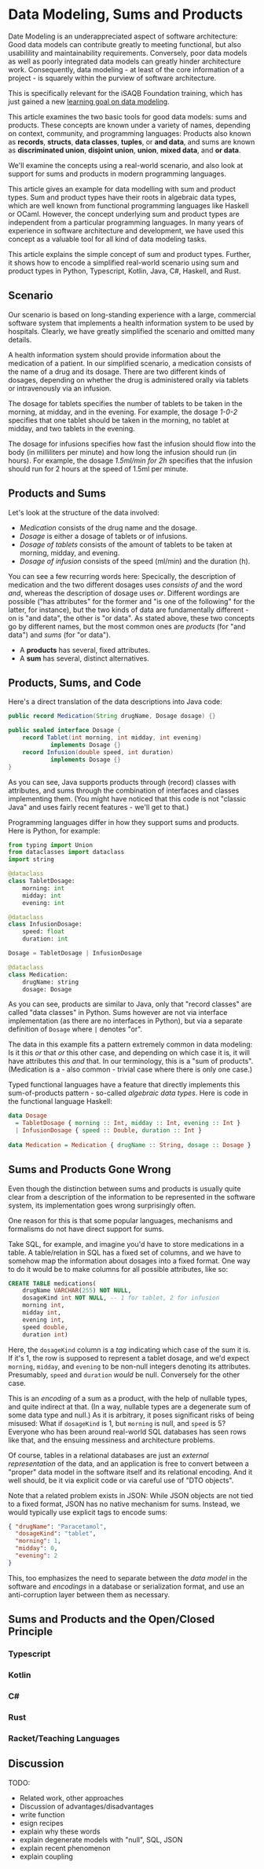 # Data Modeling, Sums and Products

Date Modeling is an underappreciated aspect of software architecture:
Good data models can contribute greatly to meeting functional, but
also usabilility and maintainability requirements.  Conversely, poor
data models as well as poorly integrated data models can greatly
hinder architecture work.  Consequently, data modeling - at least of
the core information of a project - is squarely within the purview of
software architecture.

This is specifically relevant for the iSAQB Foundation training, which
has just gained a new [learning goal on data
modeling](https://github.com/isaqb-org/curriculum-foundation/pull/475).

This article examines the two basic tools for good data models: sums
and products.  These concepts are known under a variety of names,
depending on context, community, and programming languages: Products
also known as **records**, **structs**, **data classes**, **tuples**,
or **and data**, and sums are known as **discriminated union**,
**disjoint union**, **union**, **mixed data**, and **or data**.

We'll examine the concepts using a real-world scenario, and also look
at support for sums and products in modern programming languages.

This article gives an example for data modelling with sum and product types.
Sum and product types have their roots in algebraic data types, which
are well known from functional programming languages like Haskell
or OCaml. However, the concept underlying sum and product types are
independent from a particular programming languages. In many
years of experience in software architecture and development,
we have used this concept as a valuable tool for all kind of
data modeling tasks.

This article explains the simple concept of sum and product
types. Further, it shows how to encode a simplified
real-world scenario using sum
and product types in Python, Typescript, Kotlin, Java, C#, Haskell,
and Rust.

## Scenario

Our scenario is based on long-standing experience with a
large, commercial software system that implements a health information
system to be used by hospitals. Clearly, we have greatly simplified
the scenario and omitted many details.

A health information system should provide information about
the medication of a patient. In our simplified scenario,
a medication consists of the name of a drug and its dosage.
There are two different kinds of dosages, depending on whether
the drug is administered orally via tablets or intravenously
via an infusion.

The dosage for tablets specifies the number of tablets to be
taken in the morning, at midday, and in the evening. For example,
the dosage *1-0-2* specifies that one tablet should
be taken in the morning, no tablet at midday, and two tablets
in the evening.

The dosage for infusions specifies how fast the infusion should
flow into the body (in milliliters per minute) and how
long the infusion should run (in hours). For example,
the dosage *1.5ml/min for 2h* specifies that the infusion
should run for 2 hours at the speed of 1.5ml per minute.

## Products and Sums

Let's look at the structure of the data involved:

* *Medication* consists of the drug name and the dosage.
* *Dosage* is either a dosage of tablets or of infusions.
* *Dosage of tablets* consists of the amount of tablets to
  be taken at morning, midday, and evening.
* *Dosage of infusion* consists of the speed (ml/min)
  and the duration (h).

You can see a few recurring words here: Specically, the description of
medication and the two different dosages uses *consists of* and the
word *and*, whereas the description of dosage uses *or*.  Different
wordings are possible ("has attributes" for the former and "is one of
the following" for the latter, for instance), but the two kinds of
data are fundamentally different - on is "and data", the other is "or
data".  As stated above, these two concepts go by different names, but
the most common ones are *products* (for "and data") and *sums* (for
"or data").

* A **products** has several, fixed attributes.
* A **sum** has several, distinct alternatives.

## Products, Sums, and Code

Here's a direct translation of the data descriptions into Java code:

```java
public record Medication(String drugName, Dosage dosage) {}

public sealed interface Dosage {
    record Tablet(int morning, int midday, int evening)
            implements Dosage {}
    record Infusion(double speed, int duration)
            implements Dosage {}
}
```

As you can see, Java supports products through (record) classes with
attributes, and sums through the combination of interfaces and classes
implementing them.  (You might have noticed that this code is not
"classic Java" and uses fairly recent features - we'll get to that.)

Programming languages differ in how they support sums and products.
Here is Python, for example:

```python
from typing import Union
from dataclasses import dataclass
import string

@dataclass
class TabletDosage:
    morning: int
    midday: int
    evening: int

@dataclass
class InfusionDosage:
    speed: float
    duration: int

Dosage = TabletDosage | InfusionDosage

@dataclass
class Medication:
    drugName: string
    dosage: Dosage
```

As you can see, products are similar to Java, only that "record
classes" are called "data classes" in Python.  Sums however are not
via interface implementation (as there are no interfaces in Python),
but via a separate definition of `Dosage` where `|` denotes "or".

The data in this example fits a pattern extremely common in data
modeling: Is it this *or* that *or* this other case, and depending on
which case it is, it will have attributes this *and* that.  In our
terminology, this is a "sum of products".  (Medication is a - also
common - trivial case where there is only one case.) 

Typed functional languages have a feature that directly implements
this sum-of-products pattern - so-called *algebraic data types*.  Here
is code in the functional language Haskell:

```haskell
data Dosage
  = TabletDosage { morning :: Int, midday :: Int, evening :: Int }
  | InfusionDosage { speed :: Double, duration :: Int }
 
data Medication = Medication { drugName :: String, dosage :: Dosage }
```

## Sums and Products Gone Wrong

Even though the distinction between sums and products is usually quite
clear from a description of the information to be represented in the
software system, its implementation goes wrong surprisingly often.

One reason for this is that some popular languages, mechanisms and
formalisms do not have direct support for sums.

Take SQL, for example, and imagine you'd have to store medications in
a table.   A table/relation in SQL has a fixed set of columns, and we
have to somehow map the information about dosages into a fixed format.
One way to do it would be to make columns for all possible attributes,
like so:

```sql
CREATE TABLE medications(
	drugName VARCHAR(255) NOT NULL,
	dosageKind int NOT NULL, -- 1 for tablet, 2 for infusion
	morning int,
	midday int,
	evening int,
	speed double,
	duration int)
```

Here, the `dosageKind` column is a *tag* indicating which case of the
sum it is.  If it's 1, the row is supposed to represent a tablet
dosage, and we'd expect `morning`, `midday`, and `evening` to be
non-null integers denoting its attributes.  Presumably, `speed` and
`duration` *would* be null.  Conversely for the other case.

This is an *encoding* of a sum as a product, with the help of nullable
types, and quite indirect at that.  (In a way, nullable types are a
degenerate sum of some data type and null.)  As it is arbitrary, it
poses significant risks of being misused: What if `dosageKind` is 1,
but `morning` is null, and `speed` is 5?  Everyone who has been around
real-world SQL databases has seen rows like that, and the ensuing
messiness and architecture problems.

Of course, tables in a relational databases are just an *external
representation* of the data, and an application is free to convert
between a "proper" data model in the software itself and its
relational encoding.  And it well should, be it via explicit code or
via careful use of "DTO objects".

Note that a related problem exists in JSON: While JSON objects are not tied
to a fixed format, JSON has no native mechanism for sums.  Instead, we
would typically use explicit tags to encode sums:

```json
{ "drugName": "Paracetamol",
  "dosageKind": "tablet",
  "morning": 1,
  "midday": 0,
  "evening": 2
}
```

This, too emphasizes the need to separate between the *data model* in
the software and *encodings* in a database or serialization format,
and use an anti-corruption layer between them as necessary.

## Sums and Products and the Open/Closed Principle

### Typescript

### Kotlin

### C#

### Rust

### Racket/Teaching Languages

## Discussion

TODO:

* Related work, other approaches
* Discussion of advantages/disadvantages
* write function
* esign recipes
* explain why these words
* explain degenerate models with "null", SQL, JSON
* explain recent phenomenon
* explain coupling

